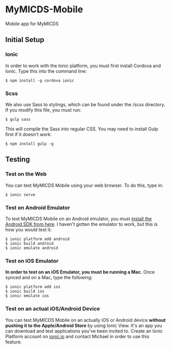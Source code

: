# MyMICDS-Mobile
Mobile app for MyMICDS

## Initial Setup

### Ionic
In order to work with the Ionic platform, you must first install Cordova and Ionic. Type this into the command line:
```
$ npm install -g cordova ionic
```

### Scss
We also use Sass to stylings, which can be found under the /scss directory. If you modify this file, you must run:
```
$ gulp sass
```
This will compile the Sass into regular CSS. You may need to install Gulp first if it doesn't work:
```
$ npm install gulp -g
```

## Testing

### Test on the Web
You can test MyMICDS Mobile using your web browser. To do this, type in:
```
$ ionic serve
```

### Test on Android Emulator
To test MyMICDS Mobile on an Android emulator, you must [install the Android SDK from here](https://developer.android.com/studio/index.html). I haven't gotten the emulator to work, but this is how you _would_ test it:
```
$ ionic platform add android
$ ionic build android
$ ionic emulate android
```

### Test on iOS Emulator
**In order to test on an iOS Emulator, you must be running a Mac.** Once synced and on a Mac, type the following:
```
$ ionic platform add ios
$ ionic build ios
$ ionic emulate ios
```

### Test on an actual iOS/Android Device
You can test MyMICDS Mobile on an actually iOS or Android device **without pushing it to the Apple/Android Store** by using Ionic View. It's an app you can download and test applications you've been invited to. Create an Ionic Platform account on [ionic.io](https://ionic.io) and contact Michael in order to use this feature.